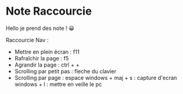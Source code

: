 # Note Raccourcie

Hello je prend des note ! 😀

Raccourcie Nav : 

- Mettre en plein écran :  f11
- Rafraîchir la page : f5
- Agrandir la page : ctrl + +
- Scrolling par petit pas : fleche du clavier
- Scrolling par page : espace
windows + maj + s : capture d'ecran
windows + l : mettre en veille le pc